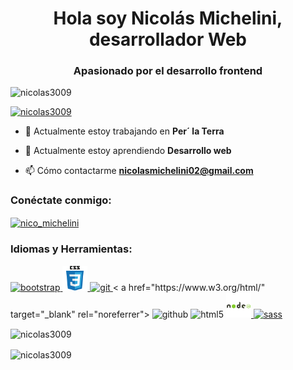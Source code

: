 <h1 align="center">Hola soy Nicolás Michelini, desarrollador Web</h1>
<h3 align="center">Apasionado por el desarrollo frontend</h3>

<p align="left"> <img src="https ://komarev.com/ghpvc/?username=nicolas3009&label=Profile%20views&color=0e75b6&style=flat" alt="nicolas3009" /> </p>

<p align="left"> <a href="https:// github.com/ryo-ma/github-profile-trofeo"><img src="https://github-profile-trofeo.vercel.app/?username=nicolas3009" alt="nicolas3009" /></a> </p>

- 🔭 Actualmente estoy trabajando en **Per´ la Terra**

- 🌱 Actualmente estoy aprendiendo **Desarrollo web**

- 📫 Cómo contactarme **nicolasmichelini02@gmail.com**

<h3 align="left">Conéctate conmigo:</h3>
<p align="left">
<a href="https://instagram.com/nico_michelini" target="blank"><img align="center" src="https://raw.githubusercontent.com/rahuldkjain/github-profile-readme-generator /master/src/images/icons/Social/instagram.svg" alt="nico_michelini" height="30" width="40" /></a>
</p>

<h3 align="left">Idiomas y Herramientas:</h3>
<p align="left"> <a href="https://getbootstrap.com" target="_blank" rel="noreferrer"> <img src="https://raw.githubusercontent.com/devicons/devicon /master/icons/bootstrap/bootstrap-plain-wordmark.svg" alt="bootstrap" width="40" height="40"/> </a> <a href="https://www.w3schools.com /css/" target="_blank" rel="noreferrer"> <img src="https://raw.githubusercontent.com/devicons/devicon/master/icons/css3/css3-original-wordmark.svg" alt= "css3" width="40" height="40"/> </a> <a href="https://git-scm.com/" target="_blank" rel="noreferrer"> <img src="https://www.vectorlogo.zone/logos/git-scm/git-scm-icon.svg" alt="git" width="40" height="40"/> </a> < a href="https://www.w3.org/html/" target="_blank" rel="noreferrer"> <img src="https://raw.githubusercontent.com/devicons/devicon/master/icons"alt="github" width="40" height="40"/>  <img src="https://html5/html5-original-wordmark.svg" alt="html5" width="40" height="40"/> </a> <a href="https://nodejs.org" target="_blank" rel="noreferrer"> <img src="https://raw.githubusercontent.com/devicons/devicon/master/icons/nodejs/nodejs-original-wordmark.svg" alt="nodejs" width="40" height ="40"/> </a><a href="https://sass-lang.com" target="_blank" rel="noreferrer"> <img src="https://raw.githubusercontent.com/devicons/devicon/master/icons/sass /sass-original.svg" alt="sass" width="40" height="40"/> </a> </p>

<p><img align="center" src="https://github-readme-stats.vercel.app/api/top-langs?username=nicolas3009&show_icons=true&locale=en&layout=compact" alt="nicolas3009" /> </p>

<p><img align="center" src="https://github-readme-streak-stats.herokuapp.com/?user=nicolas3009&" alt="nicolas3009" /></p>